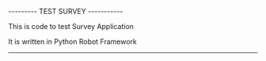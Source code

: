  --------- TEST SURVEY -----------

 This is code to test Survey Application

 It is written in Python Robot Framework

 ----------------------------------------